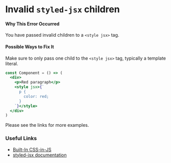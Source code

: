 # Invalid `styled-jsx` children

#### Why This Error Occurred

You have passed invalid children to a `<style jsx>` tag.

#### Possible Ways to Fix It

Make sure to only pass one child to the `<style jsx>` tag, typically a template literal.

```jsx
const Component = () => (
  <div>
    <p>Red paragraph</p>
    <style jsx>{`
      p {
        color: red;
      }
    `}</style>
  </div>
)
```

Please see the links for more examples.

### Useful Links

- [Built-In CSS-in-JS](https://nextjs.org/docs/basic-features/built-in-css-support#css-in-js)
- [styled-jsx documentation](https://github.com/vercel/styled-jsx)
